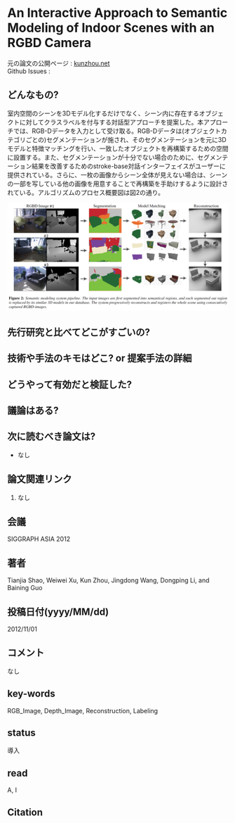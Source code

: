 # An Interactive Approach to Semantic Modeling of Indoor Scenes with an RGBD Camera

元の論文の公開ページ : [kunzhou.net](http://kunzhou.net/2012/SIGGRAPHASIA12-IndoorSceneModeling.pdf)  
Github Issues : 

## どんなもの?
室内空間のシーンを3Dモデル化するだけでなく、シーン内に存在するオブジェクトに対してクラスラベルを付与する対話型アプローチを提案した。本アプローチでは、RGB-Dデータを入力として受け取る。RGB-Dデータは(オブジェクトカテゴリごとの)セグメンテーションが施され、そのセグメンテーションを元に3Dモデルと特徴マッチングを行い、一致したオブジェクトを再構築するための空間に設置する。また、セグメンテーションが十分でない場合のために、セグメンテーション結果を改善するためのstroke-base対話インターフェイスがユーザーに提供されている。さらに、一枚の画像からシーン全体が見えない場合は、シーンの一部を写している他の画像を用意することで再構築を手助けするように設計されている。アルゴリズムのプロセス概要図は図2の通り。

![fig2](img/AIAtSMoISwaRC/fig2.png)

## 先行研究と比べてどこがすごいの?

## 技術や手法のキモはどこ? or 提案手法の詳細

## どうやって有効だと検証した?

## 議論はある?

## 次に読むべき論文は?
- なし

## 論文関連リンク
1. なし

## 会議
SIGGRAPH ASIA 2012

## 著者
Tianjia Shao, Weiwei Xu, Kun Zhou, Jingdong Wang, Dongping Li, and Baining Guo

## 投稿日付(yyyy/MM/dd)
2012/11/01

## コメント
なし

## key-words
RGB_Image, Depth_Image, Reconstruction, Labeling

## status
導入

## read
A, I

## Citation
